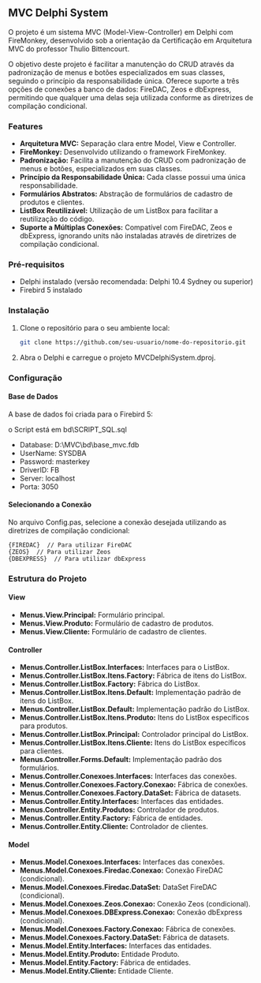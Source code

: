 ## MVC Delphi System

O projeto é um sistema MVC (Model-View-Controller) em Delphi com FireMonkey, desenvolvido sob a orientação da Certificação em Arquitetura MVC do professor Thulio Bittencourt.

O objetivo deste projeto é facilitar a manutenção do CRUD através da padronização de menus e botões especializados em suas classes, seguindo o princípio da responsabilidade única. Oferece suporte a três opções de conexões a banco de dados: FireDAC, Zeos e dbExpress, permitindo que qualquer uma delas seja utilizada conforme as diretrizes de compilação condicional.

### Features

* **Arquitetura MVC:** Separação clara entre Model, View e Controller.
* **FireMonkey:** Desenvolvido utilizando o framework FireMonkey.
* **Padronização:** Facilita a manutenção do CRUD com padronização de menus e botões, especializados em suas classes.
* **Princípio da Responsabilidade Única:** Cada classe possui uma única responsabilidade.
* **Formulários Abstratos:** Abstração de formulários de cadastro de produtos e clientes.
* **ListBox Reutilizável:** Utilização de um ListBox para facilitar a reutilização do código.
* **Suporte a Múltiplas Conexões:** Compatível com FireDAC, Zeos e dbExpress, ignorando units não instaladas através de diretrizes de compilação condicional.

### Pré-requisitos

* Delphi instalado (versão recomendada: Delphi 10.4 Sydney ou superior)
* Firebird 5 instalado

### Instalação

1. Clone o repositório para o seu ambiente local:
   ```bash
   git clone https://github.com/seu-usuario/nome-do-repositorio.git
   ```
2. Abra o Delphi e carregue o projeto MVCDelphiSystem.dproj.

### Configuração

#### Base de Dados

A base de dados foi criada para o Firebird 5:

o Script está em bd\SCRIPT_SQL.sql

* Database: D:\MVC\bd\base_mvc.fdb
* UserName: SYSDBA
* Password: masterkey
* DriverID: FB
* Server: localhost
* Porta: 3050

#### Selecionando a Conexão

No arquivo Config.pas, selecione a conexão desejada utilizando as diretrizes de compilação condicional:

```delphi
{FIREDAC}  // Para utilizar FireDAC
{ZEOS}  // Para utilizar Zeos
{DBEXPRESS}  // Para utilizar dbExpress
```

### Estrutura do Projeto

#### View

* **Menus.View.Principal:** Formulário principal.
* **Menus.View.Produto:** Formulário de cadastro de produtos.
* **Menus.View.Cliente:** Formulário de cadastro de clientes.

#### Controller

* **Menus.Controller.ListBox.Interfaces:** Interfaces para o ListBox.
* **Menus.Controller.ListBox.Itens.Factory:** Fábrica de itens do ListBox.
* **Menus.Controller.ListBox.Factory:** Fábrica do ListBox.
* **Menus.Controller.ListBox.Itens.Default:** Implementação padrão de itens do ListBox.
* **Menus.Controller.ListBox.Default:** Implementação padrão do ListBox.
* **Menus.Controller.ListBox.Itens.Produto:** Itens do ListBox específicos para produtos.
* **Menus.Controller.ListBox.Principal:** Controlador principal do ListBox.
* **Menus.Controller.ListBox.Itens.Cliente:** Itens do ListBox específicos para clientes.
* **Menus.Controller.Forms.Default:** Implementação padrão dos formulários.
* **Menus.Controller.Conexoes.Interfaces:** Interfaces das conexões.
* **Menus.Controller.Conexoes.Factory.Conexao:** Fábrica de conexões.
* **Menus.Controller.Conexoes.Factory.DataSet:** Fábrica de datasets.
* **Menus.Controller.Entity.Interfaces:** Interfaces das entidades.
* **Menus.Controller.Entity.Produtos:** Controlador de produtos.
* **Menus.Controller.Entity.Factory:** Fábrica de entidades.
* **Menus.Controller.Entity.Cliente:** Controlador de clientes.

#### Model

* **Menus.Model.Conexoes.Interfaces:** Interfaces das conexões.
* **Menus.Model.Conexoes.Firedac.Conexao:** Conexão FireDAC (condicional).
* **Menus.Model.Conexoes.Firedac.DataSet:** DataSet FireDAC (condicional).
* **Menus.Model.Conexoes.Zeos.Conexao:** Conexão Zeos (condicional).
* **Menus.Model.Conexoes.DBExpress.Conexao:** Conexão dbExpress (condicional).
* **Menus.Model.Conexoes.Factory.Conexao:** Fábrica de conexões.
* **Menus.Model.Conexoes.Factory.DataSet:** Fábrica de datasets.
* **Menus.Model.Entity.Interfaces:** Interfaces das entidades.
* **Menus.Model.Entity.Produto:** Entidade Produto.
* **Menus.Model.Entity.Factory:** Fábrica de entidades.
* **Menus.Model.Entity.Cliente:** Entidade Cliente.
